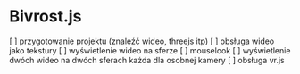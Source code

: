 Bivrost.js
==========

[ ] przygotowanie projektu (znaleźć wideo, threejs itp)
[ ] obsługa wideo jako tekstury
[ ] wyświetlenie wideo na sferze
[ ] mouselook
[ ] wyświetlenie dwóch wideo na dwóch sferach każda dla osobnej kamery
[ ] obsługa vr.js
